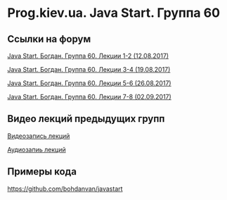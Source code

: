 Prog.kiev.ua. Java Start. Группа 60
===

## Cсылки на форум

[Java Start. Богдан. Группа 60. Лекции 1-2 (12.08.2017)](https://prog.kiev.ua/forum/index.php/topic,3072.0.html)

[Java Start. Богдан. Группа 60. Лекции 3-4 (19.08.2017)](https://prog.kiev.ua/forum/index.php/topic,3083.0.html)

[Java Start. Богдан. Группа 60. Лекции 5-6 (26.08.2017)](https://prog.kiev.ua/forum/index.php/topic,3094.0.html)

[Java Start. Богдан. Группа 60. Лекции 7-8 (02.09.2017)](https://prog.kiev.ua/forum/index.php/topic,3107.0.html)

## Видео лекций предыдущих групп

[Видеозапись лекций](https://mega.nz/#F!SRclnQQT)

[Аудиозапиь лекций](https://mega.nz/#F!GY8UjTBS)

## Примеры кода

https://github.com/bohdanvan/javastart
